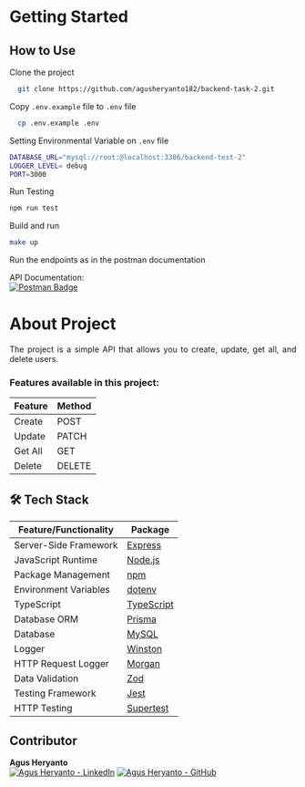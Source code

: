 # Getting Started

## How to Use

Clone the project

```bash
  git clone https://github.com/agusheryanto182/backend-task-2.git
```

Copy `.env.example` file to `.env` file

```bash
  cp .env.example .env
```

Setting Environmental Variable on `.env` file

```bash
DATABASE_URL="mysql://root:@localhost:3306/backend-test-2"
LOGGER_LEVEL= debug
PORT=3000
```

Run Testing

```bash
npm run test
```

Build and run

```bash
make up
```

Run the endpoints as in the postman documentation

API Documentation: <br>
<a href="https://documenter.getpostman.com/view/32137512/2sAYJ99doP">
<img src="https://img.shields.io/badge/backend-test-purple?logo=postman&logoColor=white" alt="Postman Badge">
</a>

# About Project

<p align="justify">
  The project is a simple API that allows you to create, update, get all, and delete users.
</p>

### Features available in this project:

| Feature | Method |
| ------- | ------ |
| Create  | POST   |
| Update  | PATCH  |
| Get All | GET    |
| Delete  | DELETE |

## 🛠️ Tech Stack

| Feature/Functionality | Package                                              |
| --------------------- | ---------------------------------------------------- |
| Server-Side Framework | [Express](https://expressjs.com/)                    |
| JavaScript Runtime    | [Node.js](https://nodejs.org/)                       |
| Package Management    | [npm](https://www.npmjs.com/)                        |
| Environment Variables | [dotenv](https://www.npmjs.com/package/dotenv)       |
| TypeScript            | [TypeScript](https://www.typescriptlang.org/)        |
| Database ORM          | [Prisma](https://www.prisma.io/)                     |
| Database              | [MySQL](https://www.mysql.com/)                      |
| Logger                | [Winston](https://www.npmjs.com/package/winston)     |
| HTTP Request Logger   | [Morgan](https://www.npmjs.com/package/morgan)       |
| Data Validation       | [Zod](https://www.npmjs.com/package/zod)             |
| Testing Framework     | [Jest](https://jestjs.io/)                           |
| HTTP Testing          | [Supertest](https://www.npmjs.com/package/supertest) |

## Contributor

**Agus Heryanto**
<br>
[![Agus Heryanto - LinkedIn](https://img.shields.io/badge/Agus_Heryanto-blue?logo=linkedin)](https://www.linkedin.com/in/agus-heryanto-b34561284/)
[![Agus Heryanto - GitHub](https://img.shields.io/badge/Agus_Heryanto-black?logo=github)](https://github.com/agusheryanto182)
